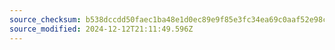 ```yaml
---
source_checksum: b538dccdd50faec1ba48e1d0ec89e9f85e3fc34ea69c0aaf52e98c6fd08c04a2
source_modified: 2024-12-12T21:11:49.596Z
---
```


